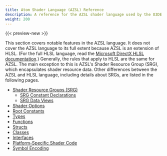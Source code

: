 ```yaml
---
title: Atom Shader Language (AZSL) Reference
description: A reference for the AZSL shader language used by the O3DE Atom renderer.
weight: 200
---
```


{{< preview-new >}}

This section covers notable features in the AZSL language. It does not cover the AZSL language to its full extent because AZSL is an extension of HLSL. (For the full HLSL language, read the [Microsoft DirectX HLSL documentation](https://docs.microsoft.com/en-us/windows/win32/direct3dhlsl/dx-graphics-hlsl).) Generally, the rules that apply to HLSL are the same for AZSL. The main exception to this is AZSL's Shader Resource Group (SRG), which encapsulates shader resource data. Other differences between the AZSL and HLSL language, including details about SRGs, are listed in the following pages. 

<!-- 
- Show how to do it in HLSL (very basic, don't teach hlsl, juts do this for spotting the difference)
- Then show how to do it in AZSL
   -->

- [Shader Resource Groups (SRG)](shader-resource-groups.md)
  - [SRG Constant Declarations](srg-constants-declaration.md)
  - [SRG Data Views](srg-data-views.md)
- [Shader Options](shader-options.md)
- [Root Constants](./root-constant.md)
  <!-- [todo] Root Constants should link to RHI root constants page. --> 
- [Types](./data-types.md)
- [Functions](./functions.md)
- [Structs](./structs.md)
- [Classes](./classes.md)
- [Interfaces](./interfaces.md)
- [Platform-Specific Shader Code](platform-specific.md)
- [Symbol Encoding](symbol-encoding.md)
  <!-- - [Partial SRGs](./partial-srgs.md)
  - Scopes of partial SRG -->